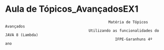 # Aula de Tópicos_AvançadosEX1
                                                   Matéria de Tópicos Avançados 
                                          Utilizando as funcionalidades do JAVA 8 (Lambda)
                                                      IFPE-Garanhuns 4º ano

